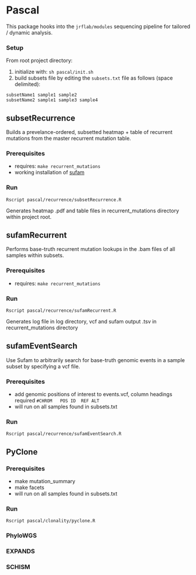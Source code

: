 # Pascal
This package hooks into the ```jrflab/modules``` sequencing pipeline for tailored / dynamic analysis.

### Setup

From root project directory:

1. initialize with: ```sh pascal/init.sh```
2. build subsets file by editing the ```subsets.txt``` file as follows (space delimited):

```
subsetName1 sample1 sample2
subsetName2 sample1 sample3 sample4
```

## subsetRecurrence
Builds a prevelance-ordered, subsetted heatmap + table of recurrent mutations from the master recurrent mutation table.

### Prerequisites

* requires: ```make recurrent_mutations```
* working installation of [sufam](https://github.com/inodb/sufam)

### Run
```Rscript pascal/recurrence/subsetRecurrence.R```

Generates heatmap .pdf and table files in recurrent_mutations directory within project root.

## sufamRecurrent
Performs base-truth recurrent mutation lookups in the .bam files of all samples within subsets.

### Prerequisites

* requires: ```make recurrent_mutations```

### Run
```Rscript pascal/recurrence/sufamRecurrent.R```

Generates log file in log directory, vcf and sufam output .tsv in recurrent_mutations directory

## sufamEventSearch

Use Sufam to arbitrarily search for base-truth genomic events in a sample subset by specifying a vcf file.

### Prerequisites

* add genomic positions of interest to events.vcf, column headings required ```#CHROM	POS	ID	REF	ALT```
* will run on all samples found in subsets.txt

### Run

```Rscript pascal/recurrence/sufamEventSearch.R```

## PyClone

### Prerequisites

* make mutation_summary
* make facets
* will run on all samples found in subsets.txt

### Run

```Rscript pascal/clonality/pyclone.R```

### PhyloWGS

### EXPANDS

### SCHISM
